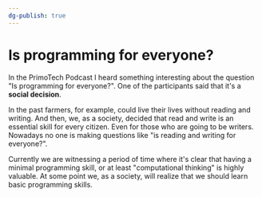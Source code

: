 ```yaml
---
dg-publish: true
---
```

# Is programming for everyone?

In the PrimoTech Podcast I heard something interesting about the question "Is programming for everyone?". One of the participants said that it's a **social decision**.

In the past farmers, for example, could live their lives without reading and writing. And then, we, as a society, decided that read and write is an essential skill for every citizen. Even for those who are going to be writers. Nowadays no one is making questions like "is reading and writing for everyone?".

Currently we are witnessing a period of time where it's clear that having a minimal programming skill, or at least "computational thinking" is highly valuable. At some point we, as a society, will realize that we should learn basic programming skills.
